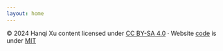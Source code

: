 ```yaml
---
layout: home
---
```

<link href="https://social.linux.pizza/@colgrave" rel="me">

© 2024 Hanqi Xu content licensed under [CC BY-SA 4.0](https://creativecommons.org/licenses/by-sa/4.0/) · Website [code](https://github.com/Colgrave34/Colgrave34.github.io) is under [MIT](https://github.com/Colgrave34/Colgrave34.github.io/blob/main/LICENSE)
